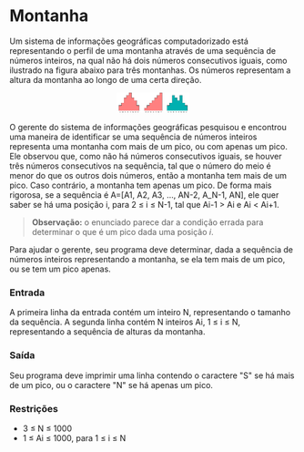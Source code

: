 # Montanha #
Um sistema de informações geográficas computadorizado está representando o perfil de uma montanha através de uma sequência de números inteiros, na qual não há dois números consecutivos iguais, como ilustrado na figura abaixo para três montanhas. Os números representam a altura da montanha ao longo de uma certa direção.

<p align = "center">
    <img src = "montanha.png" width = "128"/>
</p>

O gerente do sistema de informações geográficas pesquisou e encontrou uma maneira de identificar se uma sequência de números inteiros representa uma montanha com mais de um pico, ou com apenas um pico. Ele observou que, como não há números consecutivos iguais, se houver três números consecutivos na sequência, tal que o número do meio é menor do que os outros dois números, então a montanha tem mais de um pico. Caso contrário, a montanha tem apenas um pico. De forma mais rigorosa, se a sequência é A=[A1, A2, A3, …, AN-2, A_N-1, AN], ele quer saber se há uma posição i, para 2 ≤ i ≤ N-1, tal que Ai-1 > Ai e Ai < Ai+1.

> **Observação:** o enunciado parece dar a condição errada para determinar o que é um pico dada uma posição *i*.

Para ajudar o gerente, seu programa deve determinar, dada a sequência de números inteiros representando a montanha, se ela tem mais de um pico, ou se tem um pico apenas.

### Entrada ###
A primeira linha da entrada contém um inteiro N, representando o tamanho da sequência. A segunda linha contém N inteiros Ai, 1 ≤ i ≤ N, representando a sequência de alturas da montanha.

### Saída ###
Seu programa deve imprimir uma linha contendo o caractere "S" se há mais de um pico, ou o caractere "N" se há apenas um pico.

### Restrições ###
- 3 ≤ N ≤ 1000
- 1 ≤ Ai ≤ 1000, para 1 ≤ i ≤ N